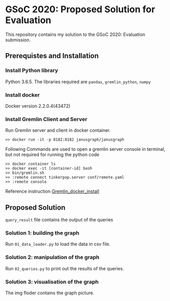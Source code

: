 # GSoC 2020: Proposed Solution for Evaluation

This repository contains my solution to the GSoC 2020: Evaluation submission.

## Prerequistes and Installation

### Install Python library

Python 3.6.5. The libraries required are `pandas`, `gremlin_python`, `numpy`

### Install docker
Docker version 2.2.0.4(43472)

### Install Gremlin Client and Server
Run Gremlin server and client in docker container.<br />
```
>> docker run -it -p 8182:8182 janusgraph/janusgraph
```

Following Commands are used to open a gremlin server console in terminal, but not required for running the python code<br />
```
>> docker container ls  
>> docker exec -it [container-id] bash  
>> bin/gremlin.sh   
>> :remote connect tinkerpop.server conf/remote.yaml  
>> :remote console 
```

Reference instruction [Gremlin\_docker\_install](https://docs.janusgraph.org/getting-started/installation/) 
## Proposed Solution
`query_result` file contains the output of the queries

### Solution 1: building the graph

Run `01_data_loader.py` to load the data in csv file.

### Solution 2: manipulation of the graph
Run `02_queries.py` to print out the results of the queries.

### Solution 3: visualisation of the graph
The img floder contains the graph picture.
